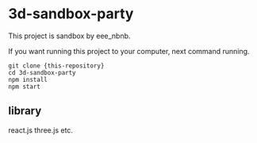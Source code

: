 # 3d-sandbox-party
This project is sandbox by eee_nbnb.

If you want running this project to your computer,
next command running.

```
git clone {this-repository}
cd 3d-sandbox-party
npm install
npm start
```

## library
react.js
three.js
etc.
